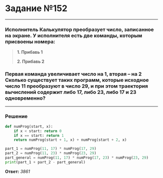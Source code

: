 # Задание №152

---

### Исполнитель Калькулятор преобразует число, записанное на экране. У исполнителя есть две команды, которым присвоены номера:
> **1. Прибавь 1**
>
> **2. Прибавь 2**

### Первая команда увеличивает число на 1, вторая – на 2 Сколько существует таких программ, которые исходное число 11 преобразуют в число 29, и при этом траектория вычислений содержит либо 17, либо 23, либо 17 и 23 одновременно?

---

### Решение

```python
def numProg(start, x):
    if x < start: return 0
    if x == start: return 1
    return numProg(start + 1, x) + numProg(start + 2, x)

part_1 = numProg(11, 17) * numProg(17, 29)
part_2 = numProg(11, 23) * numProg(23, 29)
part_general = numProg(11, 17) * numProg(17, 23) * numProg(23, 29)
print(part_1 + part_2 - part_general)
```

**Ответ:** _3861_